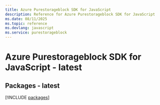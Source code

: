```yaml
---
title: Azure Purestorageblock SDK for JavaScript
description: Reference for Azure Purestorageblock SDK for JavaScript
ms.date: 08/11/2025
ms.topic: reference
ms.devlang: javascript
ms.service: purestorageblock
---
```

# Azure Purestorageblock SDK for JavaScript - latest
## Packages - latest
[!INCLUDE [packages](purestorageblock-index.md)]